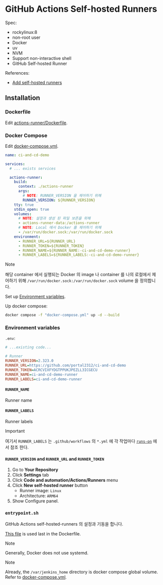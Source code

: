 # GitHub Actions Self-hosted Runners

Spec:

- rockylinux:8
- non-root user
- Docker
- uv
- NVM
- Support non-interactive shell
- GitHub Self-hosted Runner

References:

- [Add self-hosted runners](https://docs.github.com/en/actions/hosting-your-own-runners/managing-self-hosted-runners/adding-self-hosted-runners)

## Installation

### Dockerfile

Edit [actions-runner/Dockerfile](../actions-runner/Dockerfile).

### Docker Compose

Edit [docker-compose.yml](../docker-compose.yml).

```yml
name: ci-and-cd-demo

services:
  # ... exists services

  actions-runner:
    build:
      context: ./actions-runner
      args:
        # NOTE: RUNNER_VERSION 을 제어하기 위해
        RUNNER_VERSION: ${RUNNER_VERSION}
    tty: true
    stdin_open: true
    volumes:
      # NOTE: 설정과 생성 된 파일 보존을 위해
      - actions-runner-data:/actions-runner
      # NOTE: Local 에서 Docker 를 제어하기 위해
      - /var/run/docker.sock:/var/run/docker.sock
    environment:
      - RUNNER_URL=${RUNNER_URL}
      - RUNNER_TOKEN=${RUNNER_TOKEN}
      - RUNNER_NAME=${RUNNER_NAME:-ci-and-cd-demo-runner}
      - RUNNER_LABELS=${RUNNER_LABELS:-ci-and-cd-demo-runner}
```

> [!NOTE]
> 해당 container 에서 실행되는 Docker 의 image 나 container 를 나의 로컬에서 제어하기 위해 `/var/run/docker.sock:/var/run/docker.sock` volume 을 정의합니다.

Set up [Environment variables](#environment-variables).

Up docker compose:

```bash
docker compose -f "docker-compose.yml" up -d --build
```

### Environment variables

`.env`:

```ini
# ...existing code...

# Runner
RUNNER_VERSION=2.323.0
RUNNER_URL=https://github.com/portal2312/ci-and-cd-demo
RUNNER_TOKEN=ACRCVIXFYDGTPPUKJPEZLL3ICGECU
RUNNER_NAME=ci-and-cd-demo-runner
RUNNER_LABELS=ci-and-cd-demo-runner
```

#### `RUNNER_NAME`

Runner name

#### `RUNNER_LABELS`

Runner labels

> [!IMPORTANT]
> 여기서 `RUNNER_LABELS` 는 `.github/workflows` 의 `*.yml` 에 각 작업마다 [`runs-on`](https://docs.github.com/en/actions/writing-workflows/workflow-syntax-for-github-actions#jobsjob_idruns-on) 에서 참조 한다.

#### `RUNNER_VERSION` and `RUNNER_URL` and `RUNNER_TOKEN`

1. Go to **Your Repository**
2. Click **Settings** tab
3. Click **Code and automation/Actions/Runners** menu
4. Click **New self-hosted runner** button
   - Runner image: `Linux`
   - Architecture: `ARM64`
5. Show Configure panel.

### `entrypoint.sh`

GitHub Actions self-hosted-runners 의 설정과 기동을 합니다.

[This file](../actions-runner/entrypoint.sh) is used last in the Dockerfile.

> [!NOTE]
> Generally, Docker does not use systemd.

> [!NOTE]
> Already, the `/var/jenkins_home` directory is docker compose global volume. Refer to [docker-compose.yml](../docker-compose.yml).
